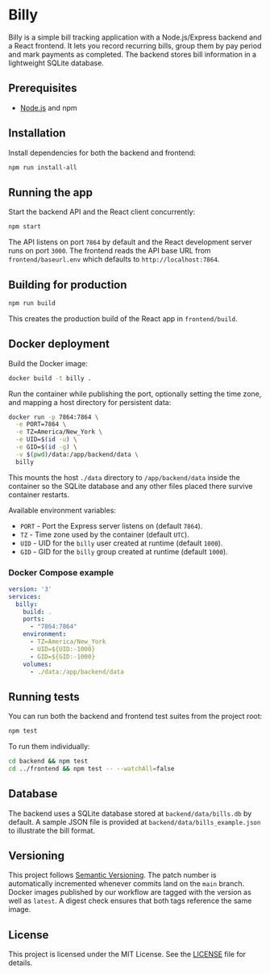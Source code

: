 # Billy

Billy is a simple bill tracking application with a Node.js/Express backend and a React frontend. It lets you record recurring bills, group them by pay period and mark payments as completed. The backend stores bill information in a lightweight SQLite database.

## Prerequisites

- [Node.js](https://nodejs.org/) and npm

## Installation

Install dependencies for both the backend and frontend:

```bash
npm run install-all
```

## Running the app

Start the backend API and the React client concurrently:

```bash
npm start
```

The API listens on port `7864` by default and the React development server runs on port `3000`. The frontend reads the API base URL from `frontend/baseurl.env` which defaults to `http://localhost:7864`.

## Building for production

```bash
npm run build
```

This creates the production build of the React app in `frontend/build`.

## Docker deployment

Build the Docker image:

```bash
docker build -t billy .
```

Run the container while publishing the port, optionally setting the time zone,
and mapping a host directory for persistent data:

```bash
docker run -p 7864:7864 \
  -e PORT=7864 \
  -e TZ=America/New_York \
  -e UID=$(id -u) \
  -e GID=$(id -g) \
  -v $(pwd)/data:/app/backend/data \
  billy
```

This mounts the host `./data` directory to `/app/backend/data` inside the
container so the SQLite database and any other files placed there survive
container restarts.

Available environment variables:

- `PORT` - Port the Express server listens on (default `7864`).
- `TZ` - Time zone used by the container (default `UTC`).
- `UID` - UID for the `billy` user created at runtime (default `1000`).
- `GID` - GID for the `billy` group created at runtime (default `1000`).

### Docker Compose example

```yaml
version: '3'
services:
  billy:
    build: .
    ports:
      - "7864:7864"
    environment:
      - TZ=America/New_York
      - UID=${UID:-1000}
      - GID=${GID:-1000}
    volumes:
      - ./data:/app/backend/data
```

## Running tests

You can run both the backend and frontend test suites from the project root:

```bash
npm test
```

To run them individually:

```bash
cd backend && npm test
cd ../frontend && npm test -- --watchAll=false
```

## Database

The backend uses a SQLite database stored at `backend/data/bills.db` by default. A sample JSON file is provided at `backend/data/bills_example.json` to illustrate the bill format.

## Versioning

This project follows [Semantic Versioning](https://semver.org/). The patch number
is automatically incremented whenever commits land on the `main` branch. Docker
images published by our workflow are tagged with the version as well as
`latest`. A digest check ensures that both tags reference the same image.

## License

This project is licensed under the MIT License. See the [LICENSE](LICENSE) file
for details.

